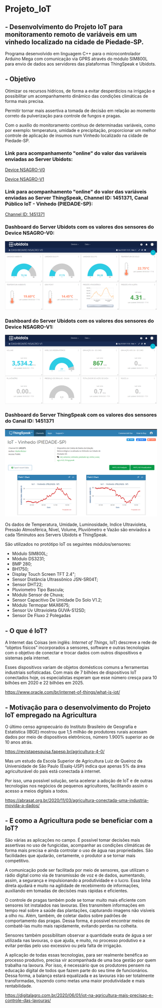# Projeto_IoT

## - Desenvolvimento do Projeto IoT para monitoramento remoto de variáveis em um vinhedo localizado na cidade de Piedade-SP.

Programa desenvolvido em linguagem C++ para o microcontrolador Arduino Mega com comunicação via GPRS através do módulo SIM800L para envio de dados aos servidores das plataformas ThingSpeak e Ubidots.

## - Objetivo

Otimizar os recursos hídricos, de forma a evitar desperdícios na irrigação e possibilitar um acompanhamento dinâmico das condições climáticas de forma mais precisa. 

Permitir tornar mais assertiva a tomada de decisão em relação ao momento correto da pulverização para controle de fungos e pragas. 

Com o auxílio do monitoramento contínuo de determinadas variáveis, como por exemplo: temperatura, umidade e precipitação, proporcionar um melhor controle de aplicação de insumos num Vinhedo localizado na cidade de Piedade-SP.

### Link para acompanhamento "online" do valor das variáveis enviadas ao Server Ubidots:

[Device NSAGRO-V0](https://stem.ubidots.com/app/dashboards/public/dashboard/RM46zAAWtc7iVD0QDzJpVMZH8U6MNa2qeC3lKmuj2_c?displayTitle=true&embed=true%22%3E%3C/iframe%3E)

[Device NSAGRO-V1](https://stem.ubidots.com/app/dashboards/public/dashboard/r6Hq_Z0B86hJZDFtLyvHuj6fIT5ylKLKyef7xHg364U?displayTitle=true&embed=true%22%3E%3C/iframe%3E)

### Link para acompanhamento "online" do valor das variáveis enviadas ao Server ThingSpeak, Channel ID: 1451371, Canal Público IoT - Vinhedo (PIEDADE-SP):
[Channel ID: 1451371](https://thingspeak.com/channels/1451371)

### Dashboard do Server Ubidots com os valores dos sensores do Device NSAGRO-V0:

![Gráfico](Dashboard1.PNG)

### Dashboard do Server Ubidots com os valores dos sensores do Device NSAGRO-V1:

![Gráfico](Dashboard3.PNG)

### Dashboard do Server ThingSpeak com os valores dos sensores do Canal ID: 1451371

![Gráfico](Dashboard2.PNG)

Os dados de Temperatura, Umidade, Luminosidade, Indice Ultravioleta, Pressão Atmosférica, Nível, Volume, Pluviômetro e Vazão são enviados a cada 15minutos aos Servers Ubidots e ThingSpeak.

São utilizados no protótipo IoT os seguintes módulos/sensores: 
 - Módulo SIM800L;
 - Módulo DS3231;
 - BMP 280; 
 - BH1750;
 - Display Touch Screen TFT 2.4";
 - Sensor Distância Ultrassônico JSN-SR04T;
 - Sensor DHT22;
 - Pluviometro Tipo Bascula;
 - Módulo Sensor de Chuva;
 - Sensor Capacitivo De Umidade Do Solo V1.2;
 - Módulo Termopar MAX6675;
 - Sensor Uv Ultravioleta GUVA-S12SD;
 - Sensor De Fluxo 2 Polegadas
 
 
## - O que é IoT?

A Internet das Coisas (em inglês: *Internet of Things*, IoT) descreve a rede de “objetos físicos” incorporados a sensores, software e outras tecnologias com o objetivo de conectar e trocar dados com outros dispositivos e sistemas pela internet. 

Esses dispositivos variam de objetos domésticos comuns a ferramentas industriais sofisticadas. Com mais de 7 bilhões de dispositivos IoT conectados hoje, os especialistas esperam que esse número cresça para 10 bilhões em 2020 e 22 bilhões em 2025.

<https://www.oracle.com/br/internet-of-things/what-is-iot/>

## - Motivação para o desenvolvimento do Projeto IoT empregado na Agricultura

O último censo agropecuário do Instituto Brasileiro de Geografia e Estatística (IBGE) mostrou que 1,5 milhão de produtores rurais acessam dados por meio de dispositivos eletrônicos, número 1.900% superior ao de 10 anos atrás.

<https://revistapesquisa.fapesp.br/agricultura-4-0/>

Mas um estudo da Escola Superior de Agricultura Luiz de Queiroz da Universidade de São Paulo (Esalq-USP) indica que apenas 5% da área agriculturável do país está conectada à internet.

Por isso, uma possível solução, seria acelerar a adoção de IoT e de outras tecnologias nos negócios de pequenos agricultores, facilitando assim o acesso a meios digitais a todos.  

<https://abrasat.org.br/2020/11/03/agricultura-conectada-uma-industria-movida-a-dados/>

## - E como a Agricultura pode se beneficiar com a IoT?

São várias as aplicações no campo. É possível tomar decisões mais assertivas no uso de fungicidas, acompanhar as condições climáticas de forma mais precisa e ainda controlar o uso de água nas propriedades. São facilidades que ajudarão, certamente, o produtor a se tornar mais competitivo.

A comunicação pode ser facilitada por meio de sensores, que utilizam o rádio digital como via de transmissão de voz e de dados, aumentando, assim, a segurança e impulsionando a produtividade e o lucro. Essa linha direta ajudará e muito na agilidade de recebimento de informações, auxiliando em tomadas de decisões mais rápidas e eficientes.

O controle de pragas também pode se tornar muito mais eficiente com sensores Iot instalados nas lavouras. Eles transmitem informações em tempo real sobre a saúde das plantações, capturando imagens não visíveis a olho nu. Além, também, de coletar dados sobre padrões de comportamento das pragas. Dessa forma, é possível encontrar meios de combatê-las muito mais rapidamente, evitando perdas na colheita.

Sensores também possibilitam observar a quantidade exata de água a ser utilizada nas lavouras, o que ajuda, e muito, no processo produtivo e a evitar perdas pelo uso excessivo ou pela falta de irrigação.

A aplicação de todas essas tecnologias, para ser realmente benéfica ao processo produtivo, precisa vir acompanhada de uma boa gestão por quem trabalha na lavoura. Por isso, é necessário que os produtores pensem na educação digital de todos que fazem parte do seu time de funcionários. Dessa forma, a balança estará equalizada e as lavouras irão ser totalmente transformadas, trazendo como metas uma maior produtividade e mais rentabilidade.

<https://digitalagro.com.br/2020/06/01/iot-na-agricultura-mais-precisao-e-controle-das-lavouras/>




